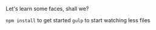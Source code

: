 Let's learn some faces, shall we?

`npm install` to get started
`gulp` to start watching less files
